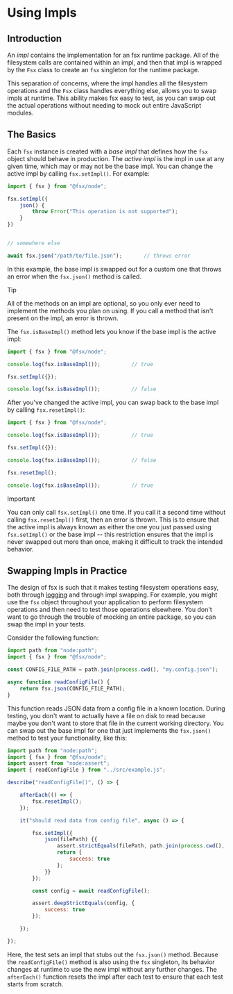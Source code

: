 # Using Impls

## Introduction

An *impl* contains the implementation for an fsx runtime package. All of the filesystem calls are contained within an impl, and then that impl is wrapped by the `Fsx` class to create an `fsx` singleton for the runtime package. 

This separation of concerns, where the impl handles all the filesystem operations and the `Fsx` class handles everything else, allows you to swap impls at runtime. This ability makes fsx easy to test, as you can swap out the actual operations without needing to mock out entire JavaScript modules.

## The Basics

Each `fsx` instance is created with a *base impl* that defines how the `fsx` object should behave in production. The *active impl* is the impl in use at any given time, which may or may not be the base impl. You can change the active impl by calling `fsx.setImpl()`. For example:

```js
import { fsx } from "@fsx/node";

fsx.setImpl({
    json() {
        throw Error("This operation is not supported");
    }
})


// somewhere else

await fsx.json("/path/to/file.json");       // throws error
```

In this example, the base impl is swapped out for a custom one that throws an error when the `fsx.json()` method is called. 

> [!TIP]
> All of the methods on an impl are optional, so you only ever need to implement the methods you plan on using. If you call a method that isn't present on the impl, an error is thrown.

The `fsx.isBaseImpl()` method lets you know if the base impl is the active impl:

```js
import { fsx } from "@fsx/node";

console.log(fsx.isBaseImpl());          // true

fsx.setImpl({});

console.log(fsx.isBaseImpl());          // false
```

After you've changed the active impl, you can swap back to the base impl by calling `fsx.resetImpl()`:

```js
import { fsx } from "@fsx/node";

console.log(fsx.isBaseImpl());          // true

fsx.setImpl({});

console.log(fsx.isBaseImpl());          // false

fsx.resetImpl();

console.log(fsx.isBaseImpl());          // true
```

> [!IMPORTANT]
> You can only call `fsx.setImpl()` one time. If you call it a second time without calling `fsx.resetImpl()` first, then an error is thrown. This is to ensure that the active impl is always known as either the one you just passed using `fsx.setImpl()` or the base impl -- this restriction ensures that the impl is never swapped out more than once, making it difficult to track the intended behavior.

## Swapping Impls in Practice

The design of fsx is such that it makes testing filesystem operations easy, both through [logging](./logging.md) and through impl swapping. For example, you might use the `fsx` object throughout your application to perform filesystem operations and then need to test those operations elsewhere. You don't want to go through the trouble of mocking an entire package, so you can swap the impl in your tests.

Consider the following function:

```js
import path from "node:path";
import { fsx } from "@fsx/node";

const CONFIG_FILE_PATH = path.join(process.cwd(), "my.config.json");

async function readConfigFile() {
    return fsx.json(CONFIG_FILE_PATH);
}
```

This function reads JSON data from a config file in a known location. During testing, you don't want to actually have a file on disk to read because maybe you don't want to store that file in the current working directory. You can swap out the base impl for one that just implements the `fsx.json()` method to test your functionality, like this:

```js
import path from "node:path";
import { fsx } from "@fsx/node";
import assert from "node:assert";
import { readConfigFile } from "../src/example.js";

describe("readConfigFile()", () => {

    afterEach(() => {
        fsx.resetImpl();
    });

    it("should read data from config file", async () => {

        fsx.setImpl({
            json(filePath) {{
                assert.strictEquals(filePath, path.join(process.cwd(), "my.config.json"));
                return {
                    success: true
                };
            }}
        });

        const config = await readConfigFile();

        assert.deepStrictEquals(config, {
            success: true
        });

    });

});
```

Here, the test sets an impl that stubs out the `fsx.json()` method. Because the `readConfigFile()` method is also using the `fsx` singleton, its behavior changes at runtime to use the new impl without any further changes. The `afterEach()` function resets the impl after each test to ensure that each test starts from scratch.
